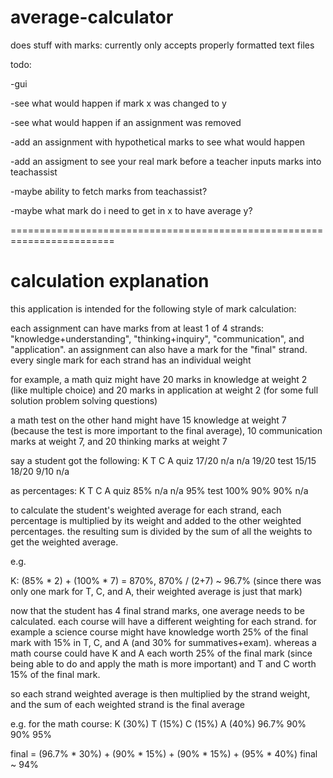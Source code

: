 # average-calculator
does stuff with marks: currently only accepts properly formatted text files

todo:

-gui

-see what would happen if mark x was changed to y

-see what would happen if an assignment was removed

-add an assignment with hypothetical marks to see what would happen

-add an assigment to see your real mark before a teacher inputs marks into teachassist

-maybe ability to fetch marks from teachassist?

-maybe what mark do i need to get in x to have average y?

========================================================================
# calculation explanation
this application is intended for the following style of mark calculation:

each assignment can have marks from at least 1 of 4 strands: "knowledge+understanding", "thinking+inquiry", "communication", and "application". an assignment can also have a mark for the "final" strand. every single mark for each strand has an individual weight

for example, a math quiz might have 20 marks in knowledge at weight 2 (like multiple choice) and 20 marks in application at weight 2 (for some full solution problem solving questions)

a math test on the other hand might have 15 knowledge at weight 7 (because the test is more important to the final average), 10 communication marks at weight 7, and 20 thinking marks at weight 7

say a student got the following:
      K     T     C     A
quiz  17/20 n/a   n/a   19/20
test  15/15 18/20 9/10  n/a

as percentages:
      K    T    C    A
quiz  85%  n/a  n/a  95%
test  100% 90%  90%  n/a

to calculate the student's weighted average for each strand, each percentage is multiplied by its weight and added to the other weighted percentages. the resulting sum is divided by the sum of all the weights to get the weighted average.

e.g.

K: (85% * 2) + (100% * 7) = 870%, 870% / (2+7) ~ 96.7%
(since there was only one mark for T, C, and A, their weighted average is just that mark)

now that the student has 4 final strand marks, one average needs to be calculated.
each course will have a different weighting for each strand. for example a science course might have knowledge worth 25% of the final mark with 15% in T, C, and A (and 30% for summatives+exam). whereas a math course could have K and A each worth 25% of the final mark (since being able to do and apply the math is more important) and T and C worth 15% of the final mark.

so each strand weighted average is then multiplied by the strand weight, and the sum of each weighted strand is the final average

e.g. for the math course:
K (30%) T (15%) C (15%) A (40%)
96.7%   90%     90%     95%

final = (96.7% * 30%) + (90% * 15%) + (90% * 15%) + (95% * 40%)
final ~ 94%
